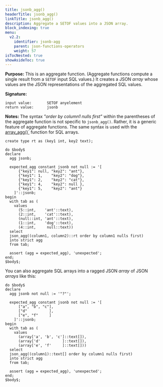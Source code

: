 ```yaml
---
title: jsonb_agg()
headerTitle: jsonb_agg()
linkTitle: jsonb_agg()
description: Aggregate a SETOF values into a JSON array.
block_indexing: true
menu:
  v2.2:
    identifier: jsonb-agg
    parent: json-functions-operators
    weight: 57
isTocNested: true
showAsideToc: true
---
```


**Purpose:** This is an aggregate function. (Aggregate functions compute a single result from a `SETOF` input SQL values.) It creates a JSON _array_ whose values are the JSON representations of the aggregated SQL values.

**Signature:**

```
input value:       SETOF anyelement
return value:      jsonb
```

**Notes:** The syntax _"order by column1 nulls first"_ within the parentheses of the aggregate function is not specific to `jsonb_agg()`. Rather, it is a generic feature of aggregate functions. The same syntax is used with the [array_agg()`](../../../type_array/functions-operators/array-agg-unnest/#array-agg) function for SQL arrays.

```plpgsql
create type rt as (key1 int, key2 text);

do $body$
declare
  agg jsonb;

  expected_agg constant jsonb not null := '[
      {"key1": null, "key2": "ant"},
      {"key1": 1,    "key2": "dog"},
      {"key1": 2,    "key2": "cat"},
      {"key1": 4,    "key2": null },
      {"key1": 5,    "key2": "ant"}
    ]'::jsonb;
begin
  with tab as (
    values
      (5::int,    'ant'::text),
      (2::int,    'cat'::text),
      (null::int, 'ant'::text),
      (1::int,    'dog'::text),
      (4::int,     null::text))
  select
  json_agg((column1, column2)::rt order by column1 nulls first)
  into strict agg
  from tab;

  assert (agg = expected_agg), 'unexpected';
end;
$body$;
```
You can also aggregate SQL arrays into a ragged JSON _array_ of JSON _arrays_ like this:
```plpgsql
do $body$
declare
  agg jsonb not null := '"?"';

  expected_agg constant jsonb not null := '[
      ["a", "b", "c"],
      ["d"          ],
      ["e", "f"     ]
    ]'::jsonb;
begin
  with tab as (
    values
      (array['a', 'b', 'c']::text[]),
      (array['d'          ]::text[]),
      (array['e', 'f'     ]::text[]))
  select
  json_agg((column1)::text[] order by column1 nulls first)
  into strict agg
  from tab;

  assert (agg = expected_agg), 'unexpected';
end;
$body$;
```
